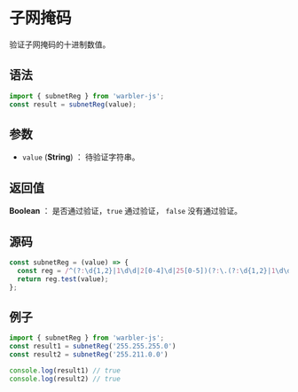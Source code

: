 

# 子网掩码

验证子网掩码的十进制数值。

## 语法

```js
import { subnetReg } from 'warbler-js';
const result = subnetReg(value);
```

## 参数

- `value` (**String**) ： 待验证字符串。

## 返回值

**Boolean** ： 是否通过验证，`true` 通过验证， `false` 没有通过验证。

## 源码

```js
const subnetReg = (value) => {
  const reg = /^(?:\d{1,2}|1\d\d|2[0-4]\d|25[0-5])(?:\.(?:\d{1,2}|1\d\d|2[0-4]\d|25[0-5])){3}$/;
  return reg.test(value);
};
```

## 例子

```js
import { subnetReg } from 'warbler-js';
const result1 = subnetReg('255.255.255.0')
const result2 = subnetReg('255.211.0.0')

console.log(result1) // true
console.log(result2) // true
```
